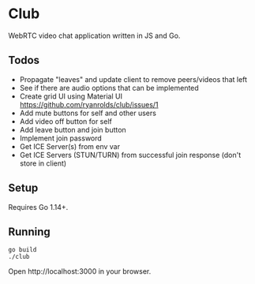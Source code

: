# Club

WebRTC video chat application written in JS and Go.

## Todos

* Propagate "leaves" and update client to remove peers/videos that left
* See if there are audio options that can be implemented
* Create grid UI using Material UI https://github.com/ryanrolds/club/issues/1
* Add mute buttons for self and other users
* Add video off button for self
* Add leave button and join button
* Implement join password
* Get ICE Server(s) from env var
* Get ICE Servers (STUN/TURN) from successful join response (don't store in client)

## Setup

Requires Go 1.14+.

## Running

```
go build
./club
```

Open http://localhost:3000 in your browser.
